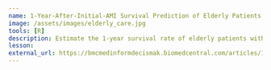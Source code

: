 ```yaml
---
name: 1-Year-After-Initial-AMI Survival Prediction of Elderly Patients
image: /assets/images/elderly_care.jpg
tools: [R]
description: Estimate the 1-year survival rate of elderly patients with heart attack and the treatment effectiveness of ACEi/ARBs
lesson: 
external_url: https://bmcmedinformdecismak.biomedcentral.com/articles/10.1186/s12911-022-01854-1
---
```


